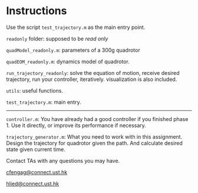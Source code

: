 # Instructions

Use the script `test_trajectory.m` as the main entry point.

`readonly` folder: supposed to be *read only*

`quadModel_readonly.m`: parameters of a 300g quadrotor

`quadEOM_readonly.m`: dynamics model of quadrotor.

`run_trajectory_readonly`: solve the equation of motion, receive desired trajectory, run your controller, iteratively. visualization is also included.

`utils`: useful functions.

`test_trajectory.m`: main entry.

______________________________________________________________________

`controller.m`: You have already had a good controller if you finished phase 1. Use it directly, or improve its performance if necessary.

`trajectory_generator.m`: What you need to work with in this assignment. Design the trajectory for quadrotor given the path. And calculate desired state given current time.

Contact TAs with any questions you may have.

<cfengag@connect.ust.hk>

<hlied@connect.ust.hk>
